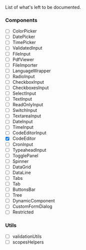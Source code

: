 List of what's left to be documented.

### Components

- [ ] ColorPicker
- [ ] DatePicker
- [ ] TimePicker
- [ ] ValidatedInput
- [ ] FileInput
- [ ] PdfViewer
- [ ] FileImporter
- [ ] LanguageWrapper
- [ ] RadioInput
- [ ] CheckboxInput
- [ ] CheckboxesInput
- [ ] SelectInput
- [ ] TextInput
- [ ] ReadOnlyInput
- [ ] SwitchInput
- [ ] TextareaInput
- [ ] DateInput
- [ ] TimeInput
- [ ] CodeEditorInput
- [x] CodeEditor
- [ ] CronInput
- [ ] TypeaheadInput
- [ ] TogglePanel
- [ ] Spinner
- [ ] DataGrid
- [ ] DataLine
- [ ] Tabs
- [ ] Tab
- [ ] ButtonsBar
- [ ] Tree
- [ ] DynamicComponent
- [ ] CustomFormDialog
- [ ] Restricted

### Utils

- [ ] validationUtils
- [ ] scopesHelpers